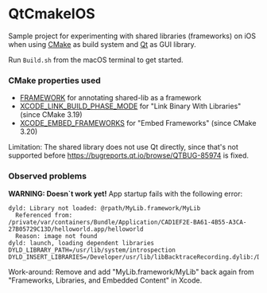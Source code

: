 # QtCmakeIOS

Sample project for experimenting with shared libraries (frameworks) on iOS when using [CMake](https://cmake.org/) as build system and [Qt](https://www.qt.io/) as GUI library.

Run `Build.sh` from the macOS terminal to get started.

### CMake properties used
* [FRAMEWORK](https://cmake.org/cmake/help/latest/prop_tgt/FRAMEWORK.html) for annotating shared-lib as a framework
* [XCODE_LINK_BUILD_PHASE_MODE](https://cmake.org/cmake/help/latest/prop_tgt/XCODE_LINK_BUILD_PHASE_MODE.html) for "Link Binary With Libraries" (since CMake 3.19)
* [XCODE_EMBED_FRAMEWORKS](https://cmake.org/cmake/help/latest/prop_tgt/XCODE_EMBED_type.html) for "Embed Frameworks" (since CMake 3.20)

Limitation: The shared library does not use Qt directly, since that's not supported before https://bugreports.qt.io/browse/QTBUG-85974 is fixed.

### Observed problems
**WARNING: Doesn`t work yet!** App startup fails with the following error:
```
dyld: Library not loaded: @rpath/MyLib.framework/MyLib
  Referenced from: /private/var/containers/Bundle/Application/CAD1EF2E-BA61-4B55-A3CA-27B05729C13D/helloworld.app/helloworld
  Reason: image not found
dyld: launch, loading dependent libraries
DYLD_LIBRARY_PATH=/usr/lib/system/introspection
DYLD_INSERT_LIBRARIES=/Developer/usr/lib/libBacktraceRecording.dylib:/Developer/usr/lib/libMainThreadChecker.dylib:/Developer/Library/PrivateFrameworks/DTDDISupport.framework/libViewDebuggerSupport.dylib:/Developer/Library/PrivateFrameworks/GPUTools.framework/libglInterpose.dylib:/usr/lib/libMTLCapture.dylib
```

Work-around: Remove and add "MyLib.framework/MyLib" back again from "Frameworks, Libraries, and Embedded Content" in Xcode.
